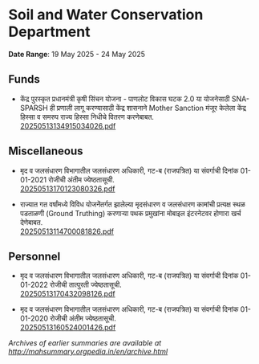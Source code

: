 # Soil and Water Conservation Department

**Date Range**: 19 May 2025 - 24 May 2025


## Funds
- केंद्र पुरस्कृत प्रधानमंत्री कृषी सिंचन योजना - पाणलोट विकास घटक 2.0 या योजनेसाठी SNA-SPARSH ही प्रणाली लागू करण्यासाठी केंद्र शासनाने Mother Sanction मंजूर केलेला केंद्र हिस्सा व समरुप राज्य हिस्सा निधीचे वितरण करणेबाबत.\
  [20250513134915034026.pdf](https://gr.maharashtra.gov.in/assets/public/20250513134915034026.pdf)

## Miscellaneous
- मृद व जलसंधारण विभागातील जलसंधारण अधिकारी, गट-ब (राजपत्रित) या संवर्गाची दिनांक 01-01-2021 रोजीची अंतीम ज्येष्ठतासूची.\
  [20250513170123080326.pdf](https://gr.maharashtra.gov.in/assets/public/20250513170123080326.pdf)

- राज्यात गत वर्षांमध्ये विविध योजनेंतर्गत झालेल्या मृदसंधारण  व जलसंधारण कामांची प्रत्यक्ष स्थळ पडताळणी (Ground Truthing) करणाऱ्या पथक प्रमुखांना मोबाइल इंटरनेटवर होणारा खर्च देणेबाबत.\
  [20250513114700081826.pdf](https://gr.maharashtra.gov.in/assets/public/20250513114700081826.pdf)

## Personnel
- मृद व जलसंधारण विभागातील जलसंधारण अधिकारी, गट-ब (राजपत्रित) या संवर्गाची दिनांक 01-01-2022 रोजीची तात्पुरती ज्येष्ठतासूची.\
  [20250513170432098126.pdf](https://gr.maharashtra.gov.in/assets/public/20250513170432098126.pdf)

- मृद व जलसंधारण विभागातील जलसंधारण अधिकारी, गट-ब (राजपत्रित) या संवर्गाची दिनांक 01-01-2020 रोजीची अंतीम ज्येष्ठतासूची.\
  [20250513160524001426.pdf](https://gr.maharashtra.gov.in/assets/public/20250513160524001426.pdf)


*Archives of earlier summaries are available at http://mahsummary.orgpedia.in/en/archive.html*